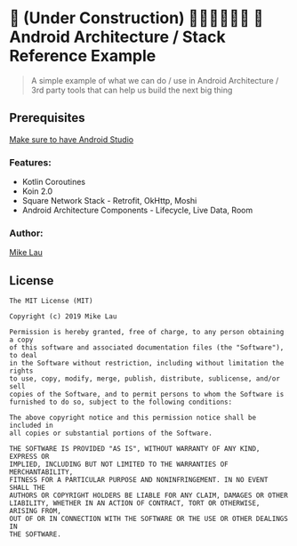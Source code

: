 # 🚧 (Under Construction) 👷‍⛏👷🔧️👷🔧 🚧  Android Architecture / Stack Reference Example

> A simple example of what we can do / use in Android Architecture / 3rd party tools that can help us build the next big thing

## Prerequisites

[Make sure to have Android Studio](https://developer.android.com/studio/preview/)

### Features:

* Kotlin Coroutines
* Koin 2.0
* Square Network Stack - Retrofit, OkHttp, Moshi
* Android Architecture Components - Lifecycle, Live Data, Room

### Author:
[Mike Lau](https://mike14u.github.io)

## License

```
The MIT License (MIT)

Copyright (c) 2019 Mike Lau

Permission is hereby granted, free of charge, to any person obtaining a copy
of this software and associated documentation files (the "Software"), to deal
in the Software without restriction, including without limitation the rights
to use, copy, modify, merge, publish, distribute, sublicense, and/or sell
copies of the Software, and to permit persons to whom the Software is
furnished to do so, subject to the following conditions:

The above copyright notice and this permission notice shall be included in
all copies or substantial portions of the Software.

THE SOFTWARE IS PROVIDED "AS IS", WITHOUT WARRANTY OF ANY KIND, EXPRESS OR
IMPLIED, INCLUDING BUT NOT LIMITED TO THE WARRANTIES OF MERCHANTABILITY,
FITNESS FOR A PARTICULAR PURPOSE AND NONINFRINGEMENT. IN NO EVENT SHALL THE
AUTHORS OR COPYRIGHT HOLDERS BE LIABLE FOR ANY CLAIM, DAMAGES OR OTHER
LIABILITY, WHETHER IN AN ACTION OF CONTRACT, TORT OR OTHERWISE, ARISING FROM,
OUT OF OR IN CONNECTION WITH THE SOFTWARE OR THE USE OR OTHER DEALINGS IN
THE SOFTWARE.
```